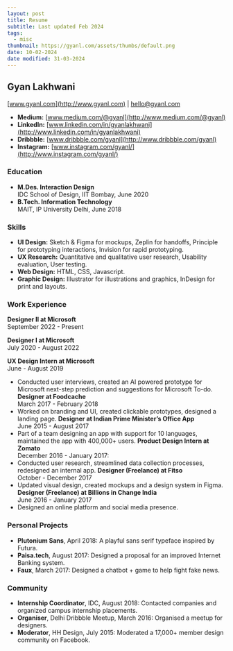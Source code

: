 ```yaml
---
layout: post
title: Resume
subtitle: Last updated Feb 2024
tags:
  - misc
thumbnail: https://gyanl.com/assets/thumbs/default.png
date: 10-02-2024
date modified: 31-03-2024
---
```

## Gyan Lakhwani

[www.gyanl.com](http://www.gyanl.com) | [hello@gyanl.com](mailto:hello@gyanl.com)

- **Medium:** [www.medium.com/@gyanl](http://www.medium.com/@gyanl)
- **LinkedIn:** [www.linkedin.com/in/gyanlakhwani](http://www.linkedin.com/in/gyanlakhwani)
- **Dribbble:** [www.dribbble.com/gyanl](http://www.dribbble.com/gyanl)
- **Instagram:** [www.instagram.com/gyanl/](http://www.instagram.com/gyanl/)
### Education

- **M.Des. Interaction Design**<br>IDC School of Design, IIT Bombay, June 2020
- **B.Tech. Information Technology**<br>MAIT, IP University Delhi, June 2018

### Skills

- **UI Design:** Sketch & Figma for mockups, Zeplin for handoffs, Principle for prototyping interactions, Invision for rapid prototyping.
- **UX Research:** Quantitative and qualitative user research, Usability evaluation, User testing.
- **Web Design:** HTML, CSS, Javascript.
- **Graphic Design:** Illustrator for illustrations and graphics, InDesign for print and layouts.

### Work Experience

**Designer II at Microsoft**<br>
September 2022 - Present

**Designer I at Microsoft**<br>July 2020 - August 2022

**UX Design Intern at Microsoft**<br>June - August 2019

- Conducted user interviews, created an AI powered prototype for Microsoft next-step prediction and suggestions for Microsoft To-do.
**Designer at Foodcache**<br> March 2017 - February 2018
- Worked on branding and UI, created clickable prototypes, designed a landing page.
**Designer at Indian Prime Minister’s Office App**<br> June 2015 - August 2017 
- Part of a team designing an app with support for 10 languages, maintained the app with 400,000+ users.
**Product Design Intern at Zomato**<br> December 2016 - January 2017: 
- Conducted user research, streamlined data collection processes, redesigned an internal app.
**Designer (Freelance) at Fitso**<br> October - December 2017
- Updated visual design, created mockups and a design system in Figma.
**Designer (Freelance) at Billions in Change India**<br> June 2016 - January 2017
- Designed an online platform and social media presence.

### Personal Projects

- **Plutonium Sans**, April 2018: A playful sans serif typeface inspired by Futura.
- **Paisa.tech**, August 2017: Designed a proposal for an improved Internet Banking system.
- **Faux**, March 2017: Designed a chatbot + game to help fight fake news.

### Community

- **Internship Coordinator**, IDC, August 2018: Contacted companies and organized campus internship placements.
- **Organiser**, Delhi Dribbble Meetup, March 2016: Organised a meetup for designers.
- **Moderator**, HH Design, July 2015: Moderated a 17,000+ member design community on Facebook.
